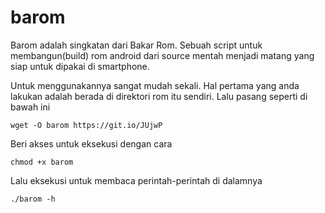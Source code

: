 # barom

Barom adalah singkatan dari Bakar Rom. Sebuah script untuk membangun(build) rom android dari source mentah menjadi matang yang siap untuk dipakai di smartphone.

Untuk menggunakannya sangat mudah sekali. Hal pertama yang anda lakukan adalah berada di direktori rom itu sendiri. Lalu pasang seperti di bawah ini

```
wget -O barom https://git.io/JUjwP
```
Beri akses untuk eksekusi dengan cara
```
chmod +x barom
```
Lalu eksekusi untuk membaca perintah-perintah di dalamnya
```
./barom -h
```
